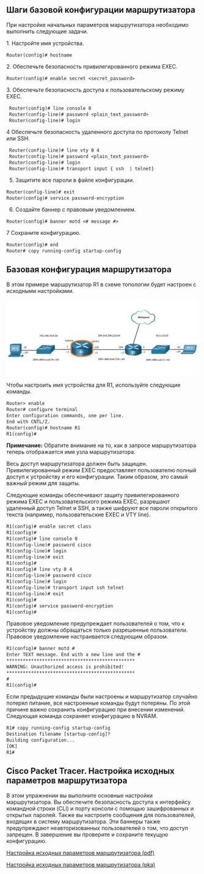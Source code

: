 <!-- verified: agorbachev 03.05.2022 -->

<!-- 10.1.1 -->
## Шаги базовой конфигурации маршрутизатора

При настройке начальных параметров маршрутизатора необходимо выполнить следующие задачи.

1\. Настройте имя устройства.

```
Router(config)# hostname
```

2\. Обеспечьте безопасность привилегированного режима EXEC.

```
Router(config)# enable secret <secret_password>
```

3\. Обеспечьте безопасность доступа к пользовательскому режиму EXEC.

```
 Router(config)# line console 0 
 Router(config-line)# password <plain_text_password> 
 Router(config-line)# login 
```

4 Обеспечьте безопасность удаленного доступа по протоколу Telnet или SSH.

```
 Router(config-line)# line vty 0 4 
 Router(config-line)# password <plain_text_password>
 Router(config-line)# login 
 Router(config-line)# transport input { ssh  | telnet} 
```

5. Защитите все пароли в файле конфигурации.

```
Router(config-line)# exit
Router(config)# service password-encryption
```

6. Создайте баннер с правовым уведомлением.

```
Router(config)# banner motd <# message #>
```

7 Сохраните конфигурацию.

```
Router(config)# end
Router# copy running-config startup-config
```

<!-- 10.1.2 -->
## Базовая конфигурация маршрутизатора

В этом примере маршрутизатор R1 в схеме топологии будет настроен с исходными настройками.

![](./assets/10.1.2.png)
<!-- /courses/itn-dl/aeed2ea2-34fa-11eb-ad9a-f74babed41a6/af21fa42-34fa-11eb-ad9a-f74babed41a6/assets/2e1dbd13-1c25-11ea-81a0-ffc2c49b96bc.svg -->

Чтобы настроить имя устройства для R1, используйте следующие команды.

```
Router> enable 
Router# configure terminal 
Enter configuration commands, one per line.
End with CNTL/Z.
Router(config)# hostname R1 
R1(config)#
```

**Примечание:** Обратите внимание на то, как в запросе маршрутизатора теперь отображается имя узла маршрутизатора.

Весь доступ маршрутизатора должен быть защищен. Привилегированный режим EXEC предоставляет пользователю полный доступ к устройству и его конфигурации. Таким образом, это самый важный режим для защиты.

Следующие команды обеспечивают защиту привилегированного режима EXEC и пользовательского режима EXEC, разрешают удаленный доступ Telnet и SSH, а также шифруют все пароли открытого текста (например, пользовательские EXEC и VTY line).

```
R1(config)# enable secret class 
R1(config)#
R1(config)# line console 0 
R1(config-line)# password cisco 
R1(config-line)# login 
R1(config-line)# exit 
R1(config)#
R1(config)# line vty 0 4 
R1(config-line)# password cisco 
R1(config-line)# login 
R1(config-line)# transport input ssh telnet 
R1(config-line)# exit 
R1(config)#
R1(config)# service password-encryption 
R1(config)#
```

Правовое уведомление предупреждает пользователей о том, что к устройству должны обращаться только разрешенные пользователи. Правовое уведомление настраивается следующим образом.

```
R1(config)# banner motd #
Enter TEXT message. End with a new line and the #
*********************************************** 
WARNING: Unauthorized access is prohibited!
***********************************************
#
R1(config)#
```

Если предыдущие команды были настроены и маршрутизатор случайно потерял питание, все настроенные команды будут потеряны. По этой причине важно сохранить конфигурацию при внесении изменений. Следующая команда сохраняет конфигурацию в NVRAM.

```
R1# copy running-config startup-config
Destination filename [startup-config]? 
Building configuration...
[OK]
R1#
```

<!-- 10.1.3 -->
<!-- syntax -->

<!-- 10.1.4 -->
## Cisco Packet Tracer. Настройка исходных параметров маршрутизатора

В этом упражнении вы выполните основные настройки маршрутизатора. Вы обеспечите безопасность доступа к интерфейсу командной строки (CLI) и порту консоли с помощью зашифрованных и открытых паролей. Также вы настроите сообщения для пользователей, входящих в систему маршрутизатора. Эти баннеры также предупреждают неавторизованных пользователей о том, что доступ запрещен. В завершение вы проверите и сохраните текущую конфигурацию.

[Настройка исходных параметров маршрутизатора (pdf)](./assets/10.1.4-packet-tracer---configure-initial-router-settings.pdf)

[Настройка исходных параметров маршрутизатора (pka)](./assets/10.1.4-packet-tracer---configure-initial-router-settings.pka)

